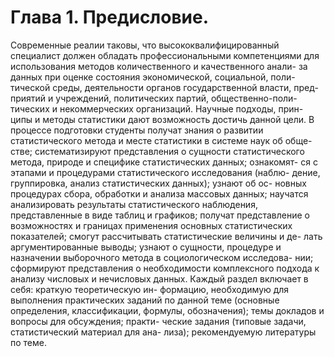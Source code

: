 
# Глава 1. Предисловие.



   Современные реалии таковы, что высококвалифицированный
специалист должен обладать профессиональными компетенциями
для использования методов количественного и качественного анали-
за данных при оценке состояния экономической, социальной, поли-
тической среды, деятельности органов государственной власти, пред-
приятий и учреждений, политических партий, общественно-поли-
тических и некоммерческих организаций. Научные подходы, прин-
ципы и методы статистики дают возможность достичь данной цели.
   В процессе подготовки студенты получат знания о развитии
статистического метода и месте статистики в системе наук об обще-
стве; систематизируют представления о сущности статистического
метода, природе и специфике статистических данных; ознакомят-
ся с этапами и процедурами статистического исследования (наблю-
дение, группировка, анализ статистических данных); узнают об ос-
новных процедурах сбора, обработки и анализа массовых данных;
научатся анализировать результаты статистического наблюдения,
представленные в виде таблиц и графиков; получат представление
о возможностях и границах применения основных статистических
показателей; смогут рассчитывать статистические величины и де-
лать аргументированные выводы; узнают о сущности, процедуре
и назначении выборочного метода в социологическом исследова-
нии; сформируют представления о необходимости комплексного
подхода к анализу числовых и нечисловых данных.
   Каждый раздел включает в себя: краткую теоретическую ин-
формацию, необходимую для выполнения практических заданий
по данной теме (основные определения, классификации, формулы,
обозначения); темы докладов и вопросы для обсуждения; практи-
ческие задания (типовые задачи, статистический материал для ана-
лиза); рекомендуемую литературы по теме.


